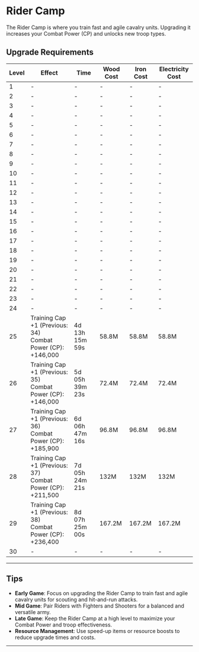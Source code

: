 # Rider Camp

The Rider Camp is where you train fast and agile cavalry units. Upgrading it increases your Combat Power (CP) and unlocks new troop types.

## Upgrade Requirements

| Level | Effect                                      | Time             | Wood Cost         | Iron Cost         | Electricity Cost  |
|-------|---------------------------------------------|------------------|-------------------|-------------------|-------------------|
| 1     | -                                           | -                | -                 | -                 | -                 |
| 2     | -                                           | -                | -                 | -                 | -                 |
| 3     | -                                           | -                | -                 | -                 | -                 |
| 4     | -                                           | -                | -                 | -                 | -                 |
| 5     | -                                           | -                | -                 | -                 | -                 |
| 6     | -                                           | -                | -                 | -                 | -                 |
| 7     | -                                           | -                | -                 | -                 | -                 |
| 8     | -                                           | -                | -                 | -                 | -                 |
| 9     | -                                           | -                | -                 | -                 | -                 |
| 10    | -                                           | -                | -                 | -                 | -                 |
| 11    | -                                           | -                | -                 | -                 | -                 |
| 12    | -                                           | -                | -                 | -                 | -                 |
| 13    | -                                           | -                | -                 | -                 | -                 |
| 14    | -                                           | -                | -                 | -                 | -                 |
| 15    | -                                           | -                | -                 | -                 | -                 |
| 16    | -                                           | -                | -                 | -                 | -                 |
| 17    | -                                           | -                | -                 | -                 | -                 |
| 18    | -                                           | -                | -                 | -                 | -                 |
| 19    | -                                           | -                | -                 | -                 | -                 |
| 20    | -                                           | -                | -                 | -                 | -                 |
| 21    | -                                           | -                | -                 | -                 | -                 |
| 22    | -                                           | -                | -                 | -                 | -                 |
| 23    | -                                           | -                | -                 | -                 | -                 |
| 24    | -                                           | -                | -                 | -                 | -                 |
| 25    | Training Cap +1 (Previous: 34)<br>Combat Power (CP): +146,000 | 4d 13h 15m 59s   | 58.8M             | 58.8M             | 58.8M             |
| 26    | Training Cap +1 (Previous: 35)<br>Combat Power (CP): +146,000 | 5d 05h 39m 23s   | 72.4M             | 72.4M             | 72.4M             |
| 27    | Training Cap +1 (Previous: 36)<br>Combat Power (CP): +185,900 | 6d 06h 47m 16s   | 96.8M             | 96.8M             | 96.8M             |
| 28    | Training Cap +1 (Previous: 37)<br>Combat Power (CP): +211,500 | 7d 05h 24m 21s   | 132M              | 132M              | 132M              |
| 29    | Training Cap +1 (Previous: 38)<br>Combat Power (CP): +236,400 | 8d 07h 25m 00s   | 167.2M            | 167.2M            | 167.2M            |
| 30    | -                                           | -                | -                 | -                 | -                 |

---

## Tips
- **Early Game**: Focus on upgrading the Rider Camp to train fast and agile cavalry units for scouting and hit-and-run attacks.
- **Mid Game**: Pair Riders with Fighters and Shooters for a balanced and versatile army.
- **Late Game**: Keep the Rider Camp at a high level to maximize your Combat Power and troop effectiveness.
- **Resource Management**: Use speed-up items or resource boosts to reduce upgrade times and costs.

---
